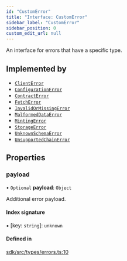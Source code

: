 ```yaml
---
id: "CustomError"
title: "Interface: CustomError"
sidebar_label: "CustomError"
sidebar_position: 0
custom_edit_url: null
---
```


An interface for errors that have a specific type.

## Implemented by

- [`ClientError`](../classes/ClientError.md)
- [`ConfigurationError`](../classes/ConfigurationError.md)
- [`ContractError`](../classes/ContractError.md)
- [`FetchError`](../classes/FetchError.md)
- [`InvalidOrMissingError`](../classes/InvalidOrMissingError.md)
- [`MalformedDataError`](../classes/MalformedDataError.md)
- [`MintingError`](../classes/MintingError.md)
- [`StorageError`](../classes/StorageError.md)
- [`UnknownSchemaError`](../classes/UnknownSchemaError.md)
- [`UnsupportedChainError`](../classes/UnsupportedChainError.md)

## Properties

### payload

• `Optional` **payload**: `Object`

Additional error payload.

#### Index signature

▪ [key: `string`]: `unknown`

#### Defined in

[sdk/src/types/errors.ts:10](https://github.com/hypercerts-org/hypercerts/blob/ceaeca8/sdk/src/types/errors.ts#L10)
